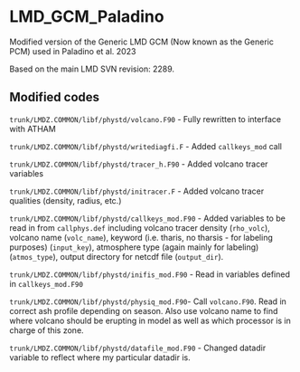 # LMD_GCM_Paladino
Modified version of the Generic LMD GCM (Now known as the Generic PCM) used in Paladino et al. 2023

Based on the main LMD SVN revision: 2289.

## Modified codes
`trunk/LMDZ.COMMON/libf/phystd/volcano.F90` - Fully rewritten to interface with ATHAM

`trunk/LMDZ.COMMON/libf/phystd/writediagfi.F` - Added `callkeys_mod` call

`trunk/LMDZ.COMMON/libf/phystd/tracer_h.F90` - Added volcano tracer variables

`trunk/LMDZ.COMMON/libf/phystd/initracer.F` - Added volcano tracer qualities (density, radius, etc.)

`trunk/LMDZ.COMMON/libf/phystd/callkeys_mod.F90` - Added variables to be read in from `callphys.def` including volcano tracer density (`rho_volc`), volcano name (`volc_name`), keyword (i.e. tharis, no tharsis - for labeling purposes) (`input_key`), atmosphere type (again mainly for labeling) (`atmos_type`), output directory for netcdf file (`output_dir`).

`trunk/LMDZ.COMMON/libf/phystd/inifis_mod.F90` - Read in variables defined in `callkeys_mod.F90`

`trunk/LMDZ.COMMON/libf/phystd/physiq_mod.F90`- Call `volcano.F90`. Read in correct ash profile depending on season. Also use volcano name to find where volcano should be erupting in model as well as which processor is in charge of this zone. 

`trunk/LMDZ.COMMON/libf/phystd/datafile_mod.F90` - Changed datadir variable to reflect where my particular datadir is. 
